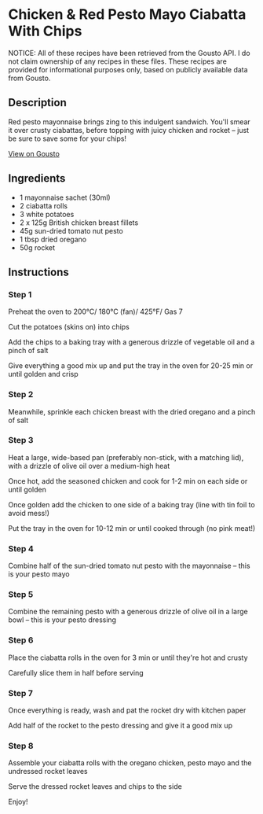 # Chicken & Red Pesto Mayo Ciabatta With Chips

NOTICE: All of these recipes have been retrieved from the Gousto API. I do not claim ownership of any recipes in these files. These recipes are provided for informational purposes only, based on publicly available data from Gousto.

## Description

Red pesto mayonnaise brings zing to this indulgent sandwich. You'll smear it over crusty ciabattas, before topping with juicy chicken and rocket – just be sure to save some for your chips! 

[View on Gousto](https://www.gousto.co.uk/recipes/cookbook/chicken-red-pesto-mayo-ciabatta-with-chips)

## Ingredients

- 1 mayonnaise sachet (30ml)
- 2 ciabatta rolls 
- 3 white potatoes
- 2 x 125g British chicken breast fillets
- 45g sun-dried tomato nut pesto
- 1 tbsp dried oregano
- 50g rocket

## Instructions


### Step 1

Preheat the oven to 200°C/ 180°C (fan)/ 425°F/ Gas 7

Cut the potatoes (skins on) into chips

Add the chips to a baking tray with a generous drizzle of vegetable oil and a pinch of salt

Give everything a good mix up and put the tray in the oven for 20-25 min or until golden and crisp


### Step 2

Meanwhile, sprinkle each chicken breast with the dried oregano and a pinch of salt


### Step 3

Heat a large, wide-based pan (preferably non-stick, with a matching lid), with a drizzle of olive oil over a medium-high heat

Once hot, add the seasoned chicken and cook for 1-2 min on each side or until golden

Once golden add the chicken to one side of a baking tray (line with tin foil to avoid mess!)

Put the tray in the oven for 10-12 min or until cooked through (no pink meat!)


### Step 4

Combine half of the sun-dried tomato nut pesto with the mayonnaise – this is your pesto mayo


### Step 5

Combine the remaining pesto with a generous drizzle of olive oil in a large bowl – this is your pesto dressing


### Step 6

Place the ciabatta rolls in the oven for 3 min or until they're hot and crusty

Carefully slice them in half before serving


### Step 7

Once everything is ready, wash and pat the rocket dry with kitchen paper

Add half of the rocket to the pesto dressing and give it a good mix up

### Step 8

Assemble your ciabatta rolls with the oregano chicken, pesto mayo and the undressed rocket leaves

Serve the dressed rocket leaves and chips to the side

Enjoy!

